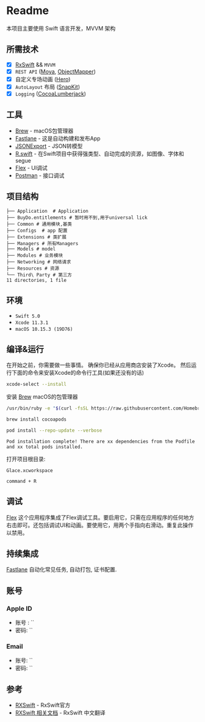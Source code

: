 

# Readme
本项目主要使用 Swift 语言开发，MVVM 架构


## 所需技术

- [x]  [RxSwift](https://github.com/ReactiveX/RxSwift) && `MVVM`
- [x] `REST API` ([Moya](https://github.com/Moya/Moya), [ObjectMapper](https://github.com/tristanhimmelman/ObjectMapper))
- [x] 自定义专场动画 ([Hero](https://github.com/HeroTransitions/Hero))
- [x] `AutoLayout` 布局 ([SnapKit](https://github.com/SnapKit/SnapKit))
- [x] `Logging` ([CocoaLumberjack](https://github.com/CocoaLumberjack/CocoaLumberjack))

##  工具

- [Brew](https://github.com/Homebrew/brew) - macOS包管理器
- [Fastlane](https://github.com/fastlane/fastlane) - 这是自动构建和发布App
- [JSONExport](https://github.com/Ahmed-Ali/JSONExport) - JSON转模型
- [R.swift](https://github.com/mac-cain13/R.swift) - 在Swift项目中获得强类型、自动完成的资源，如图像、字体和segue
- [Flex](https://github.com/Flipboard/FLEX) - UI调试
- [Postman](https://www.getpostman.com) - 接口调试


## 项目结构

```
├── Application  # Application
├── BuyDo.entitlements # 暂时用不到,用于universal lick
├── Common # 通用模块,基类
├── Configs  # app 配置
├── Extensions # 类扩展
├── Managers # 所有Managers
├── Models # model 
├── Modules # 业务模块
├── Networking # 网络请求
├── Resources # 资源
└── Third\ Party # 第三方
11 directories, 1 file
```

## 环境

- `Swift 5.0`
- `Xcode 11.3.1`
- `macOS 10.15.3 (19D76)`

## 编译&运行

在开始之前，你需要做一些事情。
确保你已经从应用商店安装了Xcode。
然后运行下面的命令来安装Xcode的命令行工具(如果还没有的话)

```sh
xcode-select --install
```

安装 [Brew](https://github.com/Homebrew/brew) macOS的包管理器

```sh
/usr/bin/ruby -e "$(curl -fsSL https://raw.githubusercontent.com/Homebrew/install/master/install)"
```

```sh
brew install cocoapods
```

```sh
pod install --repo-update --verbose
```

```
Pod installation complete! There are xx dependencies from the Podfile and xx total pods installed.
```

打开项目根目录:

```
Glace.xcworkspace
```

```
command + R
```

## 调试
[Flex](https://github.com/Flipboard/FLEX) 这个应用程序集成了Flex调试工具。要启用它，只需在应用程序的任何地方右击即可。还包括调试UI和动画。要使用它，用两个手指向右滑动。重复此操作以禁用。

## 持续集成

[Fastlane](https://fastlane.tools)  自动化常见任务, 自动打包, 证书配置.


## 账号

### Apple ID

- 账号 :  ``
- 密码:   ``

### Email 
- 账号:  ``
- 密码:  ``

## 参考

* [RXSwift](https://github.com/ReactiveX/RxSwift) - RxSwift官方
* [RXSwift 相关文档](https://beeth0ven.github.io/RxSwift-Chinese-Documentation/) - RxSwift 中文翻译

